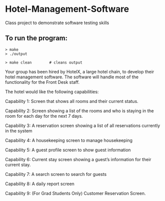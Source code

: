 # Hotel-Management-Software
Class project to demonstrate software testing skills


To run the program:
-------
    > make
    > ./output

    > make clean        # cleans output


Your group has been hired by HotelX, a large hotel chain, to develop their hotel management software.  The software will handle most of the functionality for the Front Desk staff. 

The hotel would like the following capabilities:

Capability 1: Screen that shows all rooms and their current status.

Capability 2: Screen showing a list of the rooms and who is staying in the room for each day for the next 7 days. 

Capability 3: A reservation screen showing a list of all reservations currently in the system

Capability 4: A housekeeping screen to manage housekeeping

Capability 5: A guest profile screen to show guest information

Capability 6: Current stay screen showing a guest’s information for their current stay.

Capability 7: A search screen to search for guests

Capability 8: A daily report screen

Capability 9: (For Grad Students Only)  Customer Reservation Screen. 